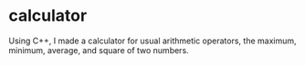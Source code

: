 # calculator
Using C++, I made a calculator for usual arithmetic operators, the maximum, minimum, average, and square of two numbers.

